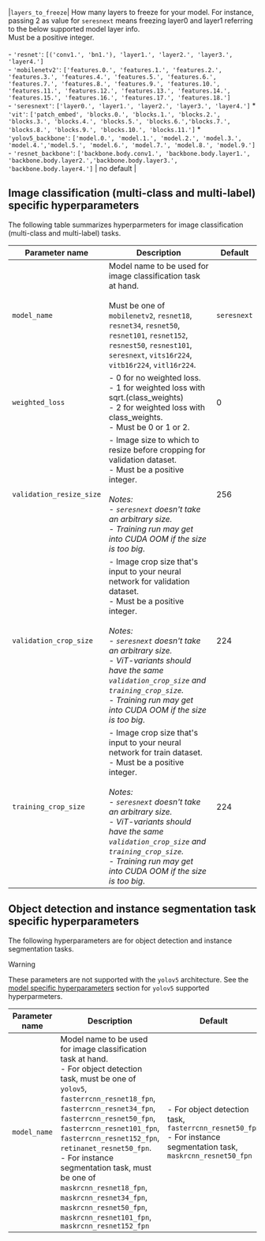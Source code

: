 |`layers_to_freeze`| How many layers to freeze for your model. For instance, passing 2 as value for `seresnext` means freezing layer0 and layer1 referring to the below supported model layer info. <br> Must be a positive integer. <br><br> - `'resnet'`: `[('conv1.', 'bn1.'), 'layer1.', 'layer2.', 'layer3.', 'layer4.']` <br> - `'mobilenetv2'`: `['features.0.', 'features.1.', 'features.2.', 'features.3.', 'features.4.', 'features.5.', 'features.6.', 'features.7.', 'features.8.', 'features.9.', 'features.10.', 'features.11.', 'features.12.', 'features.13.', 'features.14.', 'features.15.', 'features.16.', 'features.17.', 'features.18.']` <br> - `'seresnext'`: `['layer0.', 'layer1.', 'layer2.', 'layer3.', 'layer4.']` * `'vit'`: `['patch_embed', 'blocks.0.', 'blocks.1.', 'blocks.2.', 'blocks.3.', 'blocks.4.', 'blocks.5.', 'blocks.6.','blocks.7.', 'blocks.8.', 'blocks.9.', 'blocks.10.', 'blocks.11.']` * `'yolov5_backbone'`: `['model.0.', 'model.1.', 'model.2.', 'model.3.', 'model.4.','model.5.', 'model.6.', 'model.7.', 'model.8.', 'model.9.']` <br> - `'resnet_backbone'`: `['backbone.body.conv1.', 'backbone.body.layer1.', 'backbone.body.layer2.','backbone.body.layer3.', 'backbone.body.layer4.']` | no default  |

## Image classification (multi-class and multi-label) specific hyperparameters

The following table summarizes hyperparmeters for image classification (multi-class and multi-label) tasks.

| Parameter name       | Description           | Default  |
| ------------- |-------------|-----|
| `model_name` | Model name to be used for image classification task at hand. <br> <br> Must be one of `mobilenetv2`, `resnet18`, `resnet34`, `resnet50`, `resnet101`, `resnet152`, `resnest50`, `resnest101`, `seresnext`, `vits16r224`, `vitb16r224`, `vitl16r224`. | `seresnext` |
| `weighted_loss` | - 0 for no weighted loss. <br> - 1 for weighted loss with sqrt.(class_weights) <br> - 2 for weighted loss with class_weights. <br> - Must be 0 or 1 or 2. | 0 |
| `validation_resize_size` | - Image size to which to resize before cropping for validation dataset. <br> - Must be a positive integer. <br> <br> *Notes: <br> - `seresnext` doesn't take an arbitrary size. <br> - Training run may get into CUDA OOM if the size is too big*.  | 256  |
| `validation_crop_size` | - Image crop size that's input to your neural network for validation dataset.  <br> - Must be a positive integer. <br> <br> *Notes: <br> - `seresnext` doesn't take an arbitrary size. <br> - *ViT-variants* should have the same `validation_crop_size` and `training_crop_size`. <br> - Training run may get into CUDA OOM if the size is too big*. | 224 |
| `training_crop_size` | - Image crop size that's input to your neural network for train dataset.  <br> - Must be a positive integer. <br> <br> *Notes: <br> - `seresnext` doesn't take an arbitrary size. <br> - *ViT-variants* should have the same `validation_crop_size` and `training_crop_size`. <br> - Training run may get into CUDA OOM if the size is too big*. | 224 |

## Object detection and instance segmentation task specific hyperparameters

The following hyperparameters are for object detection and instance segmentation tasks.

> [!WARNING]
> These parameters are not supported with the `yolov5` architecture. See the [model specific hyperparameters](#model-specific-hyperparameters) section for `yolov5` supported hyperparmeters.

| Parameter name       | Description           | Default  |
| ------------- |-------------|-----|
| `model_name` | Model name to be used for image classification task at hand. <br> - For object detection task, must be one of `yolov5`, `fasterrcnn_resnet18_fpn`, `fasterrcnn_resnet34_fpn`, `fasterrcnn_resnet50_fpn`, `fasterrcnn_resnet101_fpn`, `fasterrcnn_resnet152_fpn`, `retinanet_resnet50_fpn`. <br> - For instance segmentation task, must be one of `maskrcnn_resnet18_fpn`, `maskrcnn_resnet34_fpn`, `maskrcnn_resnet50_fpn`, `maskrcnn_resnet101_fpn`, `maskrcnn_resnet152_fpn` | - For object detection task, `fasterrcnn_resnet50_fpn` <br> - For instance segmentation task, `maskrcnn_resnet50_fpn` |
